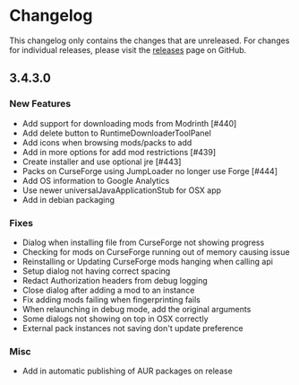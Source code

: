 # Changelog

This changelog only contains the changes that are unreleased. For changes for individual releases, please visit the
[releases](https://github.com/ATLauncher/ATLauncher/releases) page on GitHub.

## 3.4.3.0

### New Features
- Add support for downloading mods from Modrinth [#440]
- Add delete button to RuntimeDownloaderToolPanel
- Add icons when browsing mods/packs to add
- Add in more options for add mod restrictions [#439]
- Create installer and use optional jre [#443]
- Packs on CurseForge using JumpLoader no longer use Forge [#444]
- Add OS information to Google Analytics
- Use newer universalJavaApplicationStub for OSX app
- Add in debian packaging

### Fixes
- Dialog when installing file from CurseForge not showing progress
- Checking for mods on CurseForge running out of memory causing issue
- Reinstalling or Updating CurseForge mods hanging when calling api
- Setup dialog not having correct spacing
- Redact Authorization headers from debug logging
- Close dialog after adding a mod to an instance
- Fix adding mods failing when fingerprinting fails
- When relaunching in debug mode, add the original arguments
- Some dialogs not showing on top in OSX correctly
- External pack instances not saving don't update preference

### Misc
- Add in automatic publishing of AUR packages on release

